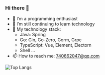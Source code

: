 ### Hi there 👋

- 🔭 I’m a programming enthusiast
- 🌱 I’m still continuing to learn technology
- 🤔 My technology stack: 
  - Java: Spring
  - Go: Gin, Go-Zero, Gorm, Grpc
  - TypeScript: Vue, Element, Electorn
  - Shell ...
- 📫 How to reach me: 740662047@qq.com

![Top Langs](https://github-readme-stats.vercel.app/api/top-langs/?username=cai-zl&hide_progress=true)


